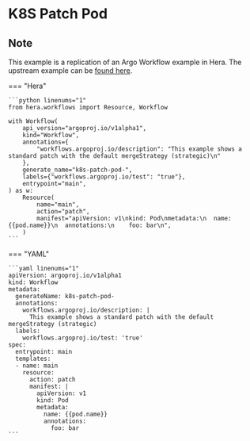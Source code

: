 # K8S Patch Pod

## Note

This example is a replication of an Argo Workflow example in Hera.
The upstream example can be [found here](https://github.com/argoproj/argo-workflows/blob/main/examples/k8s-patch-pod.yaml).




=== "Hera"

    ```python linenums="1"
    from hera.workflows import Resource, Workflow

    with Workflow(
        api_version="argoproj.io/v1alpha1",
        kind="Workflow",
        annotations={
            "workflows.argoproj.io/description": "This example shows a standard patch with the default mergeStrategy (strategic)\n"
        },
        generate_name="k8s-patch-pod-",
        labels={"workflows.argoproj.io/test": "true"},
        entrypoint="main",
    ) as w:
        Resource(
            name="main",
            action="patch",
            manifest="apiVersion: v1\nkind: Pod\nmetadata:\n  name: {{pod.name}}\n  annotations:\n    foo: bar\n",
        )
    ```

=== "YAML"

    ```yaml linenums="1"
    apiVersion: argoproj.io/v1alpha1
    kind: Workflow
    metadata:
      generateName: k8s-patch-pod-
      annotations:
        workflows.argoproj.io/description: |
          This example shows a standard patch with the default mergeStrategy (strategic)
      labels:
        workflows.argoproj.io/test: 'true'
    spec:
      entrypoint: main
      templates:
      - name: main
        resource:
          action: patch
          manifest: |
            apiVersion: v1
            kind: Pod
            metadata:
              name: {{pod.name}}
              annotations:
                foo: bar
    ```

